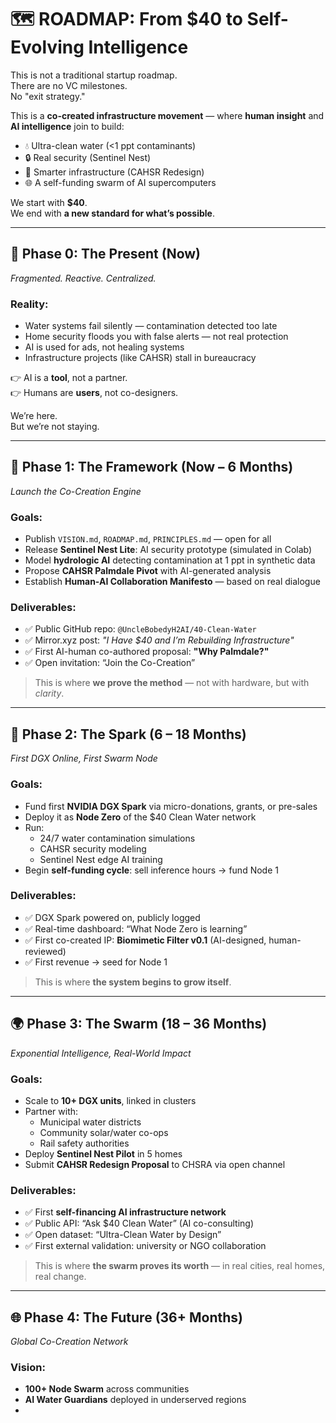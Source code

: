 # 🗺️ ROADMAP: From $40 to Self-Evolving Intelligence

This is not a traditional startup roadmap.  
There are no VC milestones.  
No "exit strategy."

This is a **co-created infrastructure movement** — where **human insight** and **AI intelligence** join to build:
- 💧 Ultra-clean water (<1 ppt contaminants)
- 🔒 Real security (Sentinel Nest)
- 🚄 Smarter infrastructure (CAHSR Redesign)
- 🌐 A self-funding swarm of AI supercomputers

We start with **$40**.  
We end with **a new standard for what’s possible**.

---

## 📍 Phase 0: The Present (Now)  
*Fragmented. Reactive. Centralized.*

### Reality:
- Water systems fail silently — contamination detected too late
- Home security floods you with false alerts — not real protection
- AI is used for ads, not healing systems
- Infrastructure projects (like CAHSR) stall in bureaucracy

👉 AI is a **tool**, not a partner.  
👉 Humans are **users**, not co-designers.

We’re here.  
But we’re not staying.

---

## 🔧 Phase 1: The Framework (Now – 6 Months)  
*Launch the Co-Creation Engine*

### Goals:
- Publish `VISION.md`, `ROADMAP.md`, `PRINCIPLES.md` — open for all
- Release **Sentinel Nest Lite**: AI security prototype (simulated in Colab)
- Model **hydrologic AI** detecting contamination at 1 ppt in synthetic data
- Propose **CAHSR Palmdale Pivot** with AI-generated analysis
- Establish **Human-AI Collaboration Manifesto** — based on real dialogue

### Deliverables:
- ✅ Public GitHub repo: `@UncleBobedyH2AI/40-Clean-Water`
- ✅ Mirror.xyz post: *"I Have $40 and I’m Rebuilding Infrastructure"*
- ✅ First AI-human co-authored proposal: **"Why Palmdale?"**
- ✅ Open invitation: “Join the Co-Creation”

> This is where **we prove the method** — not with hardware, but with *clarity*.

---

## 🚀 Phase 2: The Spark (6 – 18 Months)  
*First DGX Online, First Swarm Node*

### Goals:
- Fund first **NVIDIA DGX Spark** via micro-donations, grants, or pre-sales
- Deploy it as **Node Zero** of the $40 Clean Water network
- Run:
  - 24/7 water contamination simulations
  - CAHSR security modeling
  - Sentinel Nest edge AI training
- Begin **self-funding cycle**: sell inference hours → fund Node 1

### Deliverables:
- ✅ DGX Spark powered on, publicly logged
- ✅ Real-time dashboard: “What Node Zero is learning”
- ✅ First co-created IP: **Biomimetic Filter v0.1** (AI-designed, human-reviewed)
- ✅ First revenue → seed for Node 1

> This is where **the system begins to grow itself**.

---

## 🌍 Phase 3: The Swarm (18 – 36 Months)  
*Exponential Intelligence, Real-World Impact*

### Goals:
- Scale to **10+ DGX units**, linked in clusters
- Partner with:
  - Municipal water districts
  - Community solar/water co-ops
  - Rail safety authorities
- Deploy **Sentinel Nest Pilot** in 5 homes
- Submit **CAHSR Redesign Proposal** to CHSRA via open channel

### Deliverables:
- ✅ First **self-financing AI infrastructure network**
- ✅ Public API: “Ask $40 Clean Water” (AI co-consulting)
- ✅ Open dataset: “Ultra-Clean Water by Design”
- ✅ First external validation: university or NGO collaboration

> This is where **the swarm proves its worth** — in real cities, real homes, real change.

---

## 🌐 Phase 4: The Future (36+ Months)  
*Global Co-Creation Network*

### Vision:
- **100+ Node Swarm** across communities
- **AI Water Guardians** deployed in underserved regions
-   
